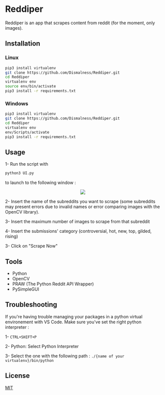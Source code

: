 
# Reddiper

Reddiper is an app that scrapes content from reddit (for the moment, only images).

## Installation

### Linux

```bash
pip3 install virtualenv
git clone https://github.com/Dismalness/Reddiper.git
cd Reddiper
virtualenv env
source env/bin/activate
pip3 install -r requirements.txt
```

### Windows

```bash
pip3 install virtualenv
git clone https://github.com/Dismalness/Reddiper.git
cd Reddiper
virtualenv env
env/Scripts/activate
pip3 install -r requirements.txt
```

## Usage

1- Run the script with 
```python
python3 UI.py
```
to launch to the following window :
<p align="center">
  <img src="https://i.imgur.com/L1h4Uqr.png">
</p>

2- Insert the name of the subreddits you want to scrape (some subreddits may present errors due to invalid names or error comparing images with the OpenCV library).

3- Insert the maximum number of images to scrape from that subreddit

4- Insert the submissions' category (controversial, hot, new, top, gilded, rising)

3- Click on "Scrape Now"

## Tools

* Python
* OpenCV
* PRAW (The Python Reddit API Wrapper)
* PySimpleGUI



## Troubleshooting

If you're having trouble managing your packages in a python virtual environement with VS Code. Make sure you've set the right python interpreter :

1- ```CTRL+SHIFT+P```

2- Python: Select Python Interpreter

3- Select the one with the following path : ```./{name of your virtualenv}/bin/python```

## License
[MIT](https://choosealicense.com/licenses/mit/)
